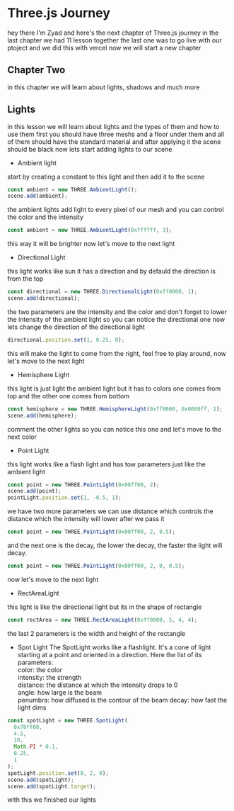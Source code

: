 # Three.js Journey

hey there I'm Zyad and here's the next chapter of Three.js journey in the last chapter we had 11 lesson together the last one was to go live with our ptoject and we did this with vercel now we will start a new chapter

## Chapter Two

in this chapter we will learn about lights, shadows and much more

## Lights

in this lesson we will learn about lights and the types of them and how to use them first you should have three meshs and a floor under them and all of them should have the standard material and after applying it the scene should be black
now lets start adding lights to our scene

- Ambient light

start by creating a constant to this light and then add it to the scene

```js
const ambient = new THREE.AmbientLight();
scene.add(ambient);
```

the ambient lights add light to every pixel of our mesh and you can control the color and the intensity

```js
const ambient = new THREE.AmbientLight(0xffffff, 3);
```

this way it will be brighter now let's move to the next light

- Directional Light

this light works like sun it has a direction and by defauld the direction is from the top

```js
const directional = new THREE.DirectionalLight(0xff0000, 1);
scene.add(directional);
```

the two parameters are the intensity and the color and don't forget to lower the intensity of the ambient light so you can notice the directional one now lets change the direction of the directional light

```js
directional.position.set(1, 0.25, 0);
```

this will make the light to come from the right, feel free to play around, now let's move to the next light

- Hemisphere Light

this light is just light the ambient light but it has to colors one comes from top and the other one comes from bottom

```js
const hemisphere = new THREE.HemisphereLight(0xff0000, 0x0000ff, 1);
scene.add(hemisphere);
```

comment the other lights so you can notice this one and let's move to the next color

- Point Light

this light works like a flash light and has tow parameters just like the ambient light

```js
const point = new THREE.PointLight(0x00ff00, 2);
scene.add(point);
pointLight.position.set(1, -0.5, 1);
```

we have two more parameters we can use distance which controls the distance which the intensity will lower after we pass it

```js
const point = new THREE.PointLight(0x00ff00, 2, 0.5);
```

and the next one is the decay, the lower the decay, the faster the light will decay.

```js
const point = new THREE.PointLight(0x00ff00, 2, 0, 0.5);
```

now let's move to the next light

- RectAreaLight

this light is like the directional light but its in the shape of rectangle

```js
const rectArea = new THREE.RectAreaLight(0xff0000, 5, 4, 4);
```

the last 2 parameters is the width and height of the rectangle

- Spot Light
  The SpotLight works like a flashlight. It's a cone of light starting at a point and oriented in a direction. Here the list of its parameters:  
  color: the color  
  intensity: the strength  
  distance: the distance at which the intensity drops to 0  
  angle: how large is the beam  
  penumbra: how diffused is the contour of the beam
  decay: how fast the light dims

```js
const spotLight = new THREE.SpotLight(
  0x78ff00,
  4.5,
  10,
  Math.PI * 0.1,
  0.25,
  1
);
spotLight.position.set(0, 2, 0);
scene.add(spotLight);
scene.add(spotLight.target);
```

with this we finished our lights

